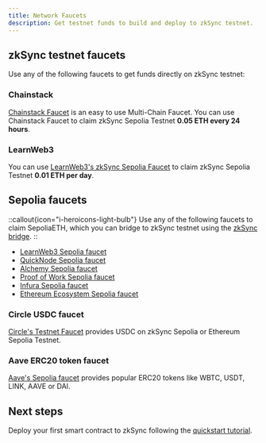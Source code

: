 ```yaml
---
title: Network Faucets
description: Get testnet funds to build and deploy to zkSync testnet.
---
```

## zkSync testnet faucets

Use any of the following faucets to get funds directly on zkSync testnet:

### Chainstack

[Chainstack Faucet](https://faucet.chainstack.com/zksync-testnet-faucet) is an easy to use Multi-Chain Faucet. You can
use Chainstack Faucet to claim zkSync Sepolia Testnet **0.05 ETH every 24 hours**.

### LearnWeb3

You can use [LearnWeb3's zkSync Sepolia Faucet](https://learnweb3.io/faucets/zksync_sepolia/) to claim zkSync Sepolia
Testnet **0.01 ETH per day**.

## Sepolia faucets

::callout{icon="i-heroicons-light-bulb"}
Use any of the following faucets to claim SepoliaETH, which you can bridge to zkSync testnet using the [zkSync
bridge](https://portal.zksync.io/bridge/?network=sepolia).
::

- [LearnWeb3 Sepolia faucet](https://learnweb3.io/faucets/sepolia)
- [QuickNode Sepolia faucet](https://faucet.quicknode.com/ethereum/sepolia)
- [Alchemy Sepolia faucet](https://sepoliafaucet.com/)
- [Proof of Work Sepolia faucet](https://sepolia-faucet.pk910.de/)
- [Infura Sepolia faucet](https://www.infura.io/faucet/sepolia/)
- [Ethereum Ecosystem Sepolia faucet](https://www.ethereum-ecosystem.com/faucets/ethereum-sepolia)

### Circle USDC faucet

[Circle's Testnet Faucet](https://faucet.circle.com/) provides USDC on zkSync Sepolia or Ethereum
Sepolia Testnet.

### Aave ERC20 token faucet

[Aave's Sepolia faucet](https://staging.aave.com/faucet/) provides popular ERC20 tokens like
WBTC, USDT, LINK, AAVE or DAI.

## Next steps

Deploy your first smart contract to zkSync following the [quickstart tutorial](quickstart).
